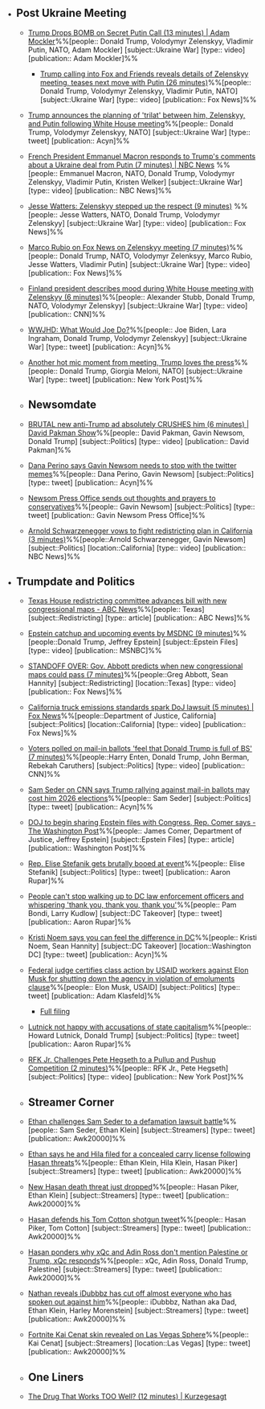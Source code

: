 
  - ## Post Ukraine Meeting
    - [Trump Drops BOMB on Secret Putin Call (13 minutes) | Adam Mockler](https://youtu.be/tLFrMZ_EVH8?si=FwkG25MPnIxdWQKX)%%[people:: Donald Trump, Volodymyr Zelenskyy, Vladimir Putin, NATO, Adam Mockler] [subject::Ukraine War] [type:: video] [publication:: Adam Mockler]%%
      - [Trump calling into Fox and Friends reveals details of Zelenskyy meeting, teases next move with Putin (26 minutes)](https://youtu.be/kKnpQpKI-oE?si=a0LcetNfUDUrPN63)%%[people:: Donald Trump, Volodymyr Zelenskyy, Vladimir Putin, NATO] [subject::Ukraine War] [type:: video] [publication:: Fox News]%%
    - [Trump announces the planning of 'trilat' between him, Zelenskyy, and Putin following White House meeting](https://x.com/Acyn/status/1957564899439301074)%%[people:: Donald Trump, Volodymyr Zelenskyy, NATO] [subject::Ukraine War] [type:: tweet] [publication:: Acyn]%%
    - [French President Emmanuel Macron responds to Trump's comments about a Ukraine deal from Putin (7 minutes) | NBC News](https://youtu.be/qJxE9mcHGC0?si=CzfWcMAJt2qexhxB) %%[people:: Emmanuel Macron, NATO, Donald Trump, Volodymyr Zelenskyy, Vladimir Putin, Kristen Welker] [subject::Ukraine War] [type:: video] [publication:: NBC News]%%
    - [Jesse Watters: Zelenskyy stepped up the respect (9 minutes)](https://youtu.be/Sq9W5ErvSHM?si=gR9mM6P_tD1ngYUo) %%[people:: Jesse Watters, NATO, Donald Trump, Volodymyr Zelenskyy] [subject::Ukraine War] [type:: video] [publication:: Fox News]%%
    - [Marco Rubio on Fox News on Zelenskyy meeting (7 minutes)](https://youtu.be/Nma8DNQy_vE?si=ceoL8TcHYsMSb7A-)%%[people:: Donald Trump, NATO, Volodymyr Zelenksyy, Marco Rubio, Jesse Watters, Vladimir Putin] [subject::Ukraine War] [type:: video] [publication:: Fox News]%%
    - [Finland president describes mood during White House meeting with Zelenskyy (6 minutes)](https://youtu.be/Yji0iIiHzQ8?si=MdJ61QdTE37VzQE_)%%[people:: Alexander Stubb, Donald Trump, NATO, Volodymyr Zelenskyy] [subject::Ukraine War] [type:: video] [publication:: CNN]%%
    - [WWJHD: What Would Joe Do?](https://x.com/Acyn/status/1957580692763836904)%%[people:: Joe Biden, Lara Ingraham, Donald Trump, Volodymyr Zelenskyy] [subject::Ukraine War] [type:: tweet] [publication:: Acyn]%%
    - [Another hot mic moment from meeting, Trump loves the press](https://x.com/nypost/status/1957554727249399876)%%[people:: Donald Trump, Giorgia Meloni, NATO] [subject::Ukraine War] [type:: tweet] [publication:: New York Post]%%
    
    - ## Newsomdate
    - [BRUTAL new anti-Trump ad absolutely CRUSHES him (6 minutes) | David Pakman Show](https://youtu.be/M-DCd4Uhr-I?si=pxv1GE1dyu-oXtyM)%%[people:: David Pakman, Gavin Newsom, Donald Trump] [subject::Politics] [type:: video] [publication:: David Pakman]%%
    - [Dana Perino says Gavin Newsom needs to stop with the twitter memes](https://x.com/Acyn/status/1957557848864653698)%%[people:: Dana Perino, Gavin Newsom] [subject::Politics] [type:: tweet] [publication:: Acyn]%%
    - [Newsom Press Office sends out thoughts and prayers to conservatives](https://x.com/GovPressOffice/status/1957639159033839860)%%[people:: Gavin Newsom] [subject::Politics] [type:: tweet] [publication:: Gavin Newsom Press Office]%%
    - [Arnold Schwarzenegger vows to fight redistricting plan in California (3 minutes)](https://youtu.be/Li2AAl6qlx0?si=4gwt10i0aOz9RVUk)%%[people::Arnold Schwarzenegger, Gavin Newsom] [subject::Politics] [location::California] [type:: video] [publication:: NBC News]%%
  - ## Trumpdate and Politics
    - [Texas House redistricting committee advances bill with new congressional maps - ABC News](https://abcnews.go.com/Politics/texas-democrats-return-state-clearing-new-congressional-maps/story?id=124745691)%%[people:: Texas] [subject::Redistricting] [type:: article] [publication:: ABC News]%%
    - [Epstein catchup and upcoming events by MSDNC (9 minutes)](https://youtu.be/Qcvi1_B5xxw?si=Tpj9klF1tVCcYYD5)%%[people::Donald Trump, Jeffrey Epstein] [subject::Epstein Files] [type:: video] [publication:: MSNBC]%% 
    - [STANDOFF OVER: Gov. Abbott predicts when new congressional maps could pass (7 minutes)](https://youtu.be/C7ncszEp9l8?si=rtTaCRSYRz2bXapc)%%[people::Greg Abbott, Sean Hannity] [subject::Redistricting] [location::Texas] [type:: video] [publication:: Fox News]%%
    - [California truck emissions standards spark DoJ lawsuit (5 minutes) | Fox News](https://youtu.be/jhGi6gIZ9XY?si=IH0BGoilgUn5GIT2)%%[people::Department of Justice, California] [subject::Politics] [location::California] [type:: video] [publication:: Fox News]%%
    - [Voters polled on mail-in ballots 'feel that Donald Trump is full of BS' (7 minutes)](https://youtu.be/o_Vjl_JB-AM?si=UC09-7Rzd1Cd0X5N)%%[people::Harry Enten, Donald Trump, John Berman, Rebekah Caruthers] [subject::Politics] [type:: video] [publication:: CNN]%%
    - [Sam Seder on CNN says Trump rallying against mail-in ballots may cost him 2026 elections](https://x.com/Acyn/status/1957634453033087376)%%[people:: Sam Seder] [subject::Politics] [type:: tweet] [publication:: Acyn]%%
    - [DOJ to begin sharing Epstein files with Congress, Rep. Comer says - The Washington Post](https://www.washingtonpost.com/national-security/2025/08/18/epstein-maxwell-documents-house-committee-subpoena-justice-bondi/)%%[people:: James Comer, Department of Justice, Jeffrey Epstein] [subject::Epstein Files] [type:: article] [publication:: Washington Post]%% 
    - [Rep. Elise Stefanik gets brutally booed at event](https://x.com/atrupar/status/1957573828269294065)%%[people:: Elise Stefanik] [subject::Politics] [type:: tweet] [publication:: Aaron Rupar]%%
    - [People can't stop walking up to DC law enforcement officers and whispering 'thank you, thank you, thank you'](https://x.com/atrupar/status/1957548703050342529)%%[people:: Pam Bondi, Larry Kudlow] [subject::DC Takeover] [type:: tweet] [publication:: Aaron Rupar]%%
    - [Kristi Noem says you can feel the difference in DC](https://x.com/Acyn/status/1957617393255215595)%%[people:: Kristi Noem, Sean Hannity] [subject::DC Takeover] [location::Washington DC] [type:: tweet] [publication:: Acyn]%%
    - [Federal judge certifies class action by USAID workers against Elon Musk for shutting down the agency in violation of emoluments clause](https://x.com/KlasfeldReports/status/1957523077564183038)%%[people:: Elon Musk, USAID] [subject::Politics] [type:: tweet] [publication:: Adam Klasfeld]%%
      - [Full filing](https://storage.courtlistener.com/recap/gov.uscourts.mdd.576293/gov.uscourts.mdd.576293.152.0.pdf)
    - [Lutnick not happy with accusations of state capitalism](https://x.com/atrupar/status/1957838208634400935)%%[people:: Howard Lutnick, Donald Trump] [subject::Politics] [type:: tweet] [publication:: Aaron Rupar]%%
    - [RFK Jr. Challenges Pete Hegseth to a Pullup and Pushup Competition (2 minutes)](https://youtu.be/qZXXQRvVwuI?si=sfmmZCJDuiZfq6gh)%%[people:: RFK Jr., Pete Hegseth] [subject::Politics] [type:: video] [publication:: New York Post]%%
    
    - ## Streamer Corner
    - [Ethan challenges Sam Seder to a defamation lawsuit battle](https://x.com/Awk20000/status/1957691736253419561)%%[people:: Sam Seder, Ethan Klein] [subject::Streamers] [type:: tweet] [publication:: Awk20000]%%
    - [Ethan says he and Hila filed for a concealed carry license following Hasan threats](https://x.com/Awk20000/status/1957565540823887943)%%[people:: Ethan Klein, Hila Klein, Hasan Piker] [subject::Streamers] [type:: tweet] [publication:: Awk20000]%%
    - [New Hasan death threat just dropped](https://x.com/Awk20000/status/1957710068809626080)%%[people:: Hasan Piker, Ethan Klein] [subject::Streamers] [type:: tweet] [publication:: Awk20000]%%
    - [Hasan defends his Tom Cotton shotgun tweet](https://x.com/Awk20000/status/1957695635697926440)%%[people:: Hasan Piker, Tom Cotton] [subject::Streamers] [type:: tweet] [publication:: Awk20000]%%
    - [Hasan ponders why xQc and Adin Ross don't mention Palestine or Trump, xQc responds](https://x.com/Awk20000/status/1957727190415454344)%%[people:: xQc, Adin Ross, Donald Trump, Palestine] [subject::Streamers] [type:: tweet] [publication:: Awk20000]%%
    - [Nathan reveals iDubbbz has cut off almost everyone who has spoken out against him](https://x.com/Awk20000/status/1957541569575416273)%%[people:: iDubbbz, Nathan aka Dad, Ethan Klein, Harley Morenstein] [subject::Streamers] [type:: tweet] [publication:: Awk20000]%%
    - [Fortnite Kai Cenat skin revealed on Las Vegas Sphere](https://x.com/Awk20000/status/1957741832974336182)%%[people:: Kai Cenat] [subject::Streamers] [location::Las Vegas] [type:: tweet] [publication:: Awk20000]%%
    
    - ## One Liners
    - [The Drug That Works TOO Well? (12 minutes) | Kurzegesagt](https://youtu.be/u4LUix-BU0s?si=38mdeDvsjqc6moGN)
#